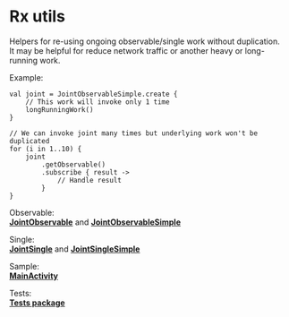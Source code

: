 # Rx utils

Helpers for re-using ongoing observable/single work without duplication.  
It may be helpful for reduce network traffic or another heavy or long-running work.   

Example:  
```
val joint = JointObservableSimple.create { 
    // This work will invoke only 1 time
    longRunningWork() 
}

// We can invoke joint many times but underlying work won't be duplicated
for (i in 1..10) {
    joint
        .getObservable()
        .subscribe { result ->
            // Handle result
        }
}
```

Observable:  
[**JointObservable**](rxutils/src/main/java/crocodile8008/rxutils/joint/JointObservable.kt) 
and [**JointObservableSimple**](rxutils/src/main/java/crocodile8008/rxutils/joint/JointObservableSimple.kt)  

Single:  
[**JointSingle**](rxutils/src/main/java/crocodile8008/rxutils/joint/JointSingle.kt) and 
[**JointSingleSimple**](rxutils/src/main/java/crocodile8008/rxutils/joint/JointSingleSimple.kt)  
  
Sample:  
[**MainActivity**](app/src/main/java/crocodile8008/rxutils/MainActivity.kt)  

Tests:  
[**Tests package**](rxutils/src/test/java/crocodile8008/rxutils/joint/)  

